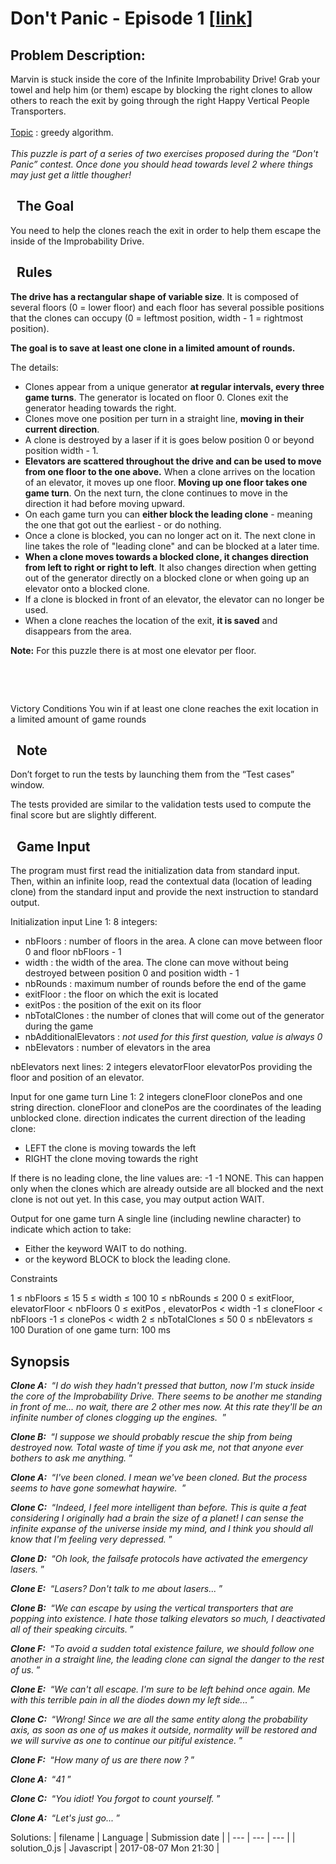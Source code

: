 # Don't Panic - Episode 1 \[[link](https://www.codingame.com/training/medium/don%27t-panic-episode-1)\]
## Problem Description:
Marvin is stuck inside the core of the Infinite Improbability Drive! Grab your towel and help him (or them) escape by blocking the right clones to allow others to reach the exit by going through the right Happy Vertical People Transporters.
<br>
<br>
<u>Topic</u> : greedy algorithm.<br>
<br>
<i>This puzzle is part of a series of two exercises proposed during the &ldquo;Don't Panic&rdquo; contest. Once done you should head towards level 2 where things may just get a little thougher!</i>
 


  The Goal
----------


You need to help the clones reach the exit in order to help them escape the inside of the Improbability Drive.



  Rules
-------



**The drive has a rectangular shape of variable size**. It is composed of several floors (0 = lower floor) and each floor has several possible positions that the clones can occupy (0 = leftmost position, width - 1 = rightmost position).  

  

**The goal is to save at least one clone in a limited amount of rounds.**  

  

The details:
* Clones appear from a unique generator **at regular intervals, every three game turns**. The generator is located on floor 0. Clones exit the generator heading towards the right.
* Clones move one position per turn in a straight line, **moving in their current direction**.
* A clone is destroyed by a laser if it is goes below position 0 or beyond position width - 1.
* **Elevators are scattered throughout the drive and can be used to move from one floor to the one above.** When a clone arrives on the location of an elevator, it moves up one floor. **Moving up one floor takes one game turn**. On the next turn, the clone continues to move in the direction it had before moving upward.
* On each game turn you can **either block the leading clone** - meaning the one that got out the earliest - or do nothing.
* Once a clone is blocked, you can no longer act on it. The next clone in line takes the role of "leading clone" and can be blocked at a later time.
* **When a clone moves towards a blocked clone, it changes direction from left to right or right to left**. It also changes direction when getting out of the generator directly on a blocked clone or when going up an elevator onto a blocked clone.
* If a clone is blocked in front of an elevator, the elevator can no longer be used.
* When a clone reaches the location of the exit, **it is saved**  and disappears from the area.


**Note:** For this puzzle there is at most one elevator per floor.  

 


 

Victory Conditions
You win if at least one clone reaches the exit location in a limited amount of game rounds






  Note
------


Don’t forget to run the tests by launching them from the “Test cases” window.  

  

The tests provided are similar to the validation tests used to compute the final score but are slightly different.



  Game Input
------------




The program must first read the initialization data from standard input. Then, within an infinite loop, read the contextual data (location of leading clone) from the standard input and provide the next instruction to standard output.



Initialization input
Line 1: 8 integers:

* nbFloors : number of floors in the area. A clone can move between floor 0 and floor nbFloors - 1
* width : the width of the area. The clone can move without being destroyed between position 0 and position width - 1
* nbRounds : maximum number of rounds before the end of the game
* exitFloor : the floor on which the exit is located
* exitPos : the position of the exit on its floor
* nbTotalClones : the number of clones that will come out of the generator during the game
* nbAdditionalElevators : *not used for this first question, value is always 0*
* nbElevators : number of elevators in the area


nbElevators next lines:  2 integers elevatorFloor elevatorPos providing the floor and position of an elevator.



Input for one game turn
Line 1: 2 integers cloneFloor clonePos and one string direction. cloneFloor and clonePos are the coordinates of the leading unblocked clone. direction indicates the current direction of the leading clone:

* LEFT the clone is moving towards the left
* RIGHT the clone moving towards the right


If there is no leading clone, the line values are: -1 -1 NONE. This can happen only when the clones which are already outside are all blocked and the next clone is not out yet. In this case, you may output action WAIT.



Output for one game turn
A single line (including newline character) to indicate which action to take:

* Either the keyword WAIT to do nothing.
* or the keyword BLOCK to block the leading clone.






Constraints

1 ≤ nbFloors ≤ 15
5 ≤ width ≤ 100
10 ≤ nbRounds ≤ 200
0 ≤ exitFloor, elevatorFloor < nbFloors
0 ≤ exitPos , elevatorPos < width
-1 ≤ cloneFloor < nbFloors
-1 ≤ clonePos < width
2 ≤ nbTotalClones ≤ 50
0 ≤ nbElevators ≤ 100
Duration of one game turn: 100 ms







Synopsis
--------



***Clone A:***  “*I do wish they hadn't pressed that button, now I'm stuck inside the core of the Improbability Drive. There seems to be another me standing in front of me... no wait, there are 2 other mes now. At this rate they'll be an infinite number of clones clogging up the engines.*  ”


***Clone B:***  “*I suppose we should probably rescue the ship from being destroyed now. Total waste of time if you ask me, not that anyone ever bothers to ask me anything.* ”


***Clone A:***  “*I've been cloned. I mean we've been cloned. But the process seems to have gone somewhat haywire.*  ”


***Clone C:***  “*Indeed, I feel more intelligent than before. This is quite a feat considering I originally had a brain the size of a planet! I can sense the infinite expanse of the universe inside my mind, and I think you should all know that I'm feeling very depressed.* ”


***Clone D:***  “*Oh look, the failsafe protocols have activated the emergency lasers.* ”


***Clone E:***  “*Lasers? Don't talk to me about lasers...* ”


***Clone B:***  “*We can escape by using the vertical transporters that are popping into existence. I hate those talking elevators so much, I deactivated all of their speaking circuits.* ”


***Clone F:***  “*To avoid a sudden total existence failure, we should follow one another in a straight line, the leading clone can signal the danger to the rest of us.* ”


***Clone E:***  “*We can't all escape. I'm sure to be left behind once again. Me with this terrible pain in all the diodes down my left side...* ”


***Clone C:***  “*Wrong! Since we are all the same entity along the probability axis, as soon as one of us makes it outside, normality will be restored and we will survive as one to continue our pitiful existence.* ”


***Clone F:***  “*How many of us are there now ?* ”


***Clone A:***  “*41* ”


***Clone C:***  “*You idiot! You forgot to count yourself.* ”


***Clone A:***  “*Let's just go...* ”







Solutions:
| filename | Language | Submission date |
| --- | --- | --- |
| solution_0.js | Javascript | 2017-08-07 Mon 21:30 |
